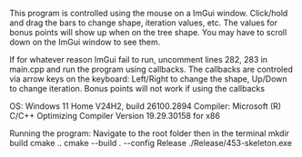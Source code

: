 This program is controlled using the mouse on a ImGui window. 
Click/hold and drag the bars to change shape, iteration values, etc. 
The values for bonus points will show up when on the tree shape. 
You may have to scroll down on the ImGui window to see them.

If for whatever reason ImGui fail to run, uncomment lines 282, 283 in main.cpp and run the program using callbacks.
The callbacks are controled via arrow keys on the keyboard:
	Left/Right to change the shape, Up/Down to change iteration.
Bonus points will not work if using the callbacks 

OS: Windows 11 Home V24H2, build 26100.2894
Compiler: Microsoft (R) C/C++ Optimizing Compiler Version 19.29.30158 for x86

Running the program:
Navigate to the root folder then in the terminal
mkdir build
cmake ..
cmake --build . --config Release
./Release/453-skeleton.exe
